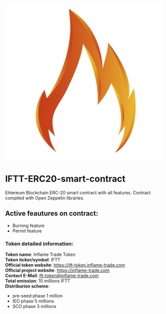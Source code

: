 ![Inflame Trade Logo](/images/IT-532.png)

# IFTT-ERC20-smart-contract
Ehtereum Blockchain ERC-20 smart contract with all features.
Contract compiled with Open Zeppelin libraries. 

## Active feautures on contract:

* Burning feature
* Permit feature

### Token detailed information:
**Token name**: Inflame Trade Token</br>
**Token ticker/symbol**: IFTT</br>
**Official token website**: https://ift-token.inflame-trade.com</br>
**Official project website**: https://inflame-trade.com</br>
**Contact E-Mail**: ift-token@inflame-trade.com</br>
**Total emission**: 10 millions IFTT</br>
**Distriburion scheme**:</br>
* pre-seed phase 1 million</br>
* IEO phase 5 millions</br>
* SCO phase 3 millions</br>